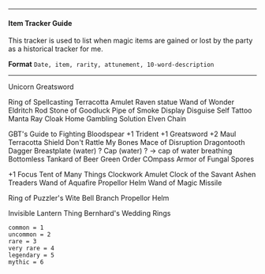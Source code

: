 _ _ _ _
#### Item Tracker Guide
This tracker is used to list when magic items are gained or lost by the party as a historical tracker for me. 

**Format**
`Date, item, rarity, attunement, 10-word-description`
_ _ _ _

Unicorn Greatsword

Ring of Spellcasting
Terracotta Amulet
Raven statue
Wand of Wonder
Eldritch Rod
Stone of Goodluck
Pipe of Smoke Display
Disguise Self Tattoo
Manta Ray Cloak
Home Gambling Solution
Elven Chain

GBT's Guide to Fighting
Bloodspear
+1 Trident
+1 Greatsword
+2 Maul
Terracotta Shield
Don't Rattle My Bones
Mace of Disruption
Dragontooth Dagger
Breastplate (water) ?
Cap (water) ? -> cap of water breathing
Bottomless Tankard of Beer
Green Order COmpass
Armor of Fungal Spores

+1 Focus
Tent of Many Things
Clockwork Amulet
Clock of the Savant
Ashen Treaders
Wand of Aquafire
Propellor Helm
Wand of Magic Missile

Ring of Puzzler's Wite
Bell Branch
Propellor Helm

Invisible Lantern Thing
Bernhard's Wedding Rings


```
common = 1
uncommon = 2
rare = 3
very rare = 4
legendary = 5
mythic = 6
```
